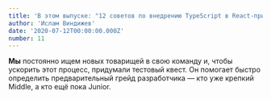 ```yaml
---
title: 'В этом выпуске: "12 советов по внедрению TypeScript в React-приложениях" от Андрея Алексеева из Tinkoff. Первая половина советов общая, касающаяся подходов и инфраструктуры. Вторая — несколько особенно полезных фишек языка.'
author: 'Ислам Виндижев'
date: '2020-07-12T00:00:00.000Z'
number: 11
---
```


**Мы** постоянно ищем новых товарищей в свою команду и, чтобы ускорить этот процесс, придумали тестовый квест. Он помогает быстро определить предварительный грейд разработчика — кто уже крепкий Middle, а кто ещё пока Junior.
